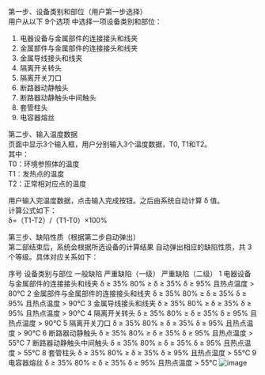 第一步、设备类别和部位（用户第一步选择）				
用户从以下 9个选项 中选择一项设备类别和部位：				
1. 电器设备与金属部件的连接接头和线夹				
2. 金属部件与金属部件的连接接头和线夹				
3. 金属导线接头和线夹				
4. 隔离开关转头				
5. 隔离开关刀口				
6. 断路器动静触头				
7. 断路器动静触头中间触头				
8. 套管柱头				
9. 电容器熔丝				
				
第二步、输入温度数据				
页面中显示3个输入框，用户分别输入3个温度数据，T0, T1和T2。				
其中：				
T0：环境参照体的温度				
T1：发热点的温度				
T2：正常相对应点的温度				
				
用户输入完温度数据，点击输入完成按钮。之后由系统自动计算 δ 值。				
计算公式如下：				
δ=（T1-T2）/（T1-T0）×100%				
				
第三步、缺陷性质（根据第二步自动弹出）				
第二部结束后，系统会根据所选设备的计算结果 自动弹出相应的缺陷性质，共 3个等级。具体对应关系如下：				
				
序号	设备类别与部位	一般缺陷	严重缺陷（一级）	严重缺陷（二级）
1	电器设备与金属部件的连接接头和线夹	δ ≥ 35%	80% ≥ δ ≥ 35%	δ ≥ 95% 且热点温度 > 80℃
2	金属部件与金属部件的连接接头和线夹	δ ≥ 35%	80% ≥ δ ≥ 35%	δ ≥ 95% 且热点温度 > 90℃
3	金属导线接头和线夹	δ ≥ 35%	80% ≥ δ ≥ 35%	δ ≥ 95% 且热点温度 > 90℃
4	隔离开关转头	δ ≥ 35%	80% ≥ δ ≥ 35%	δ ≥ 95% 且热点温度 > 90℃
5	隔离开关刀口	δ ≥ 35%	80% ≥ δ ≥ 35%	δ ≥ 95% 且热点温度 > 90℃
6	断路器动静触头	δ ≥ 35%	80% ≥ δ ≥ 35%	δ ≥ 95% 且热点温度 > 55℃
7	断路器动静触头中间触头	δ ≥ 35%	80% ≥ δ ≥ 35%	δ ≥ 95% 且热点温度 > 55℃
8	套管柱头	δ ≥ 35%	80% ≥ δ ≥ 35%	δ ≥ 95% 且热点温度 > 55℃
9	电容器熔丝	δ ≥ 35%	80% ≥ δ ≥ 35%	δ ≥ 95% 且热点温度 > 55℃
![image](https://github.com/user-attachments/assets/0e7122e2-20fa-4113-88e2-5df39bd9c6bb)
